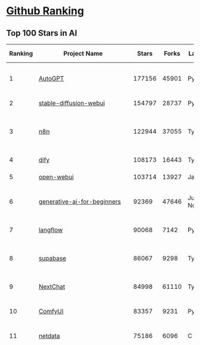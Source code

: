 [Github Ranking](../README.md)
==========

## Top 100 Stars in AI

| Ranking | Project Name | Stars | Forks | Language | Open Issues | Description | Last Commit |
| ------- | ------------ | ----- | ----- | -------- | ----------- | ----------- | ----------- |
| 1 | [AutoGPT](https://github.com/Significant-Gravitas/AutoGPT) | 177156 | 45901 | Python | 144 | AutoGPT is the vision of accessible AI for everyone, to use and to build on. Our mission is to provide the tools, so that you can focus on what matters. | 2025-07-24T04:01:27Z |
| 2 | [stable-diffusion-webui](https://github.com/AUTOMATIC1111/stable-diffusion-webui) | 154797 | 28737 | Python | 2360 | Stable Diffusion web UI | 2025-05-03T06:17:03Z |
| 3 | [n8n](https://github.com/n8n-io/n8n) | 122944 | 37055 | TypeScript | 546 | Fair-code workflow automation platform with native AI capabilities. Combine visual building with custom code, self-host or cloud, 400+ integrations. | 2025-07-23T22:47:34Z |
| 4 | [dify](https://github.com/langgenius/dify) | 108173 | 16443 | TypeScript | 693 | Production-ready platform for agentic workflow development. | 2025-07-24T03:51:41Z |
| 5 | [open-webui](https://github.com/open-webui/open-webui) | 103714 | 13927 | JavaScript | 193 | User-friendly AI Interface (Supports Ollama, OpenAI API, ...) | 2025-07-23T16:15:41Z |
| 6 | [generative-ai-for-beginners](https://github.com/microsoft/generative-ai-for-beginners) | 92369 | 47646 | Jupyter Notebook | 2 | 21 Lessons, Get Started Building with Generative AI  🔗 https://microsoft.github.io/generative-ai-for-beginners/ | 2025-07-21T04:10:42Z |
| 7 | [langflow](https://github.com/langflow-ai/langflow) | 90068 | 7142 | Python | 451 | Langflow is a powerful tool for building and deploying AI-powered agents and workflows. | 2025-07-24T01:28:42Z |
| 8 | [supabase](https://github.com/supabase/supabase) | 86067 | 9298 | TypeScript | 273 | The Postgres development platform. Supabase gives you a dedicated Postgres database to build your web, mobile, and AI applications. | 2025-07-24T03:46:14Z |
| 9 | [NextChat](https://github.com/ChatGPTNextWeb/NextChat) | 84998 | 61110 | TypeScript | 652 | ✨ Light and Fast AI Assistant. Support: Web \| iOS \| MacOS \| Android \|  Linux \| Windows | 2025-07-23T14:32:14Z |
| 10 | [ComfyUI](https://github.com/comfyanonymous/ComfyUI) | 83357 | 9231 | Python | 2414 | The most powerful and modular diffusion model GUI, api and backend with a graph/nodes interface. | 2025-07-24T03:52:05Z |
| 11 | [netdata](https://github.com/netdata/netdata) | 75186 | 6096 | C | 164 | The fastest path to AI-powered full stack observability, even for lean teams. | 2025-07-24T03:19:17Z |
| 12 | [funNLP](https://github.com/fighting41love/funNLP) | 74995 | 14924 | Python | 33 | 中英文敏感词、语言检测、中外手机/电话归属地/运营商查询、名字推断性别、手机号抽取、身份证抽取、邮箱抽取、中日文人名库、中文缩写库、拆字词典、词汇情感值、停用词、反动词表、暴恐词表、繁简体转换、英文模拟中文发音、汪峰歌词生成器、职业名称词库、同义词库、反义词库、否定词库、汽车品牌词库、汽车零件词库、连续英文切割、各种中文词向量、公司名字大全、古诗词库、IT词库、财经词库、成语词库、地名词库、历史名人词库、诗词词库、医学词库、饮食词库、法律词库、汽车词库、动物词库、中文聊天语料、中文谣言数据、百度中文问答数据集、句子相似度匹配算法集合、bert资源、文本生成&摘要相关工具、cocoNLP信息抽取工具、国内电话号码正则匹配、清华大学XLORE:中英文跨语言百科知识图谱、清华大学人工智能技术系列报告、自然语言生成、NLU太难了系列、自动对联数据及机器人、用户名黑名单列表、罪名法务名词及分类模型、微信公众号语料、cs224n深度学习自然语言处理课程、中文手写汉字识别、中文自然语言处理 语料/数据集、变量命名神器、分词语料库+代码、任务型对话英文数据集、ASR 语音数据集 + 基于深度学习的中文语音识别系统、笑声检测器、Microsoft多语言数字/单位/如日期时间识别包、中华新华字典数据库及api(包括常用歇后语、成语、词语和汉字)、文档图谱自动生成、SpaCy 中文模型、Common Voice语音识别数据集新版、神经网络关系抽取、基于bert的命名实体识别、关键词(Keyphrase)抽取包pke、基于医疗领域知识图谱的问答系统、基于依存句法与语义角色标注的事件三元组抽取、依存句法分析4万句高质量标注数据、cnocr：用来做中文OCR的Python3包、中文人物关系知识图谱项目、中文nlp竞赛项目及代码汇总、中文字符数据、speech-aligner: 从“人声语音”及其“语言文本”产生音素级别时间对齐标注的工具、AmpliGraph: 知识图谱表示学习(Python)库：知识图谱概念链接预测、Scattertext 文本可视化(python)、语言/知识表示工具：BERT & ERNIE、中文对比英文自然语言处理NLP的区别综述、Synonyms中文近义词工具包、HarvestText领域自适应文本挖掘工具（新词发现-情感分析-实体链接等）、word2word：(Python)方便易用的多语言词-词对集：62种语言/3,564个多语言对、语音识别语料生成工具：从具有音频/字幕的在线视频创建自动语音识别(ASR)语料库、构建医疗实体识别的模型（包含词典和语料标注）、单文档非监督的关键词抽取、Kashgari中使用gpt-2语言模型、开源的金融投资数据提取工具、文本自动摘要库TextTeaser: 仅支持英文、人民日报语料处理工具集、一些关于自然语言的基本模型、基于14W歌曲知识库的问答尝试--功能包括歌词接龙and已知歌词找歌曲以及歌曲歌手歌词三角关系的问答、基于Siamese bilstm模型的相似句子判定模型并提供训练数据集和测试数据集、用Transformer编解码模型实现的根据Hacker News文章标题自动生成评论、用BERT进行序列标记和文本分类的模板代码、LitBank：NLP数据集——支持自然语言处理和计算人文学科任务的100部带标记英文小说语料、百度开源的基准信息抽取系统、虚假新闻数据集、Facebook: LAMA语言模型分析，提供Transformer-XL/BERT/ELMo/GPT预训练语言模型的统一访问接口、CommonsenseQA：面向常识的英文QA挑战、中文知识图谱资料、数据及工具、各大公司内部里大牛分享的技术文档 PDF 或者 PPT、自然语言生成SQL语句（英文）、中文NLP数据增强（EDA）工具、英文NLP数据增强工具 、基于医药知识图谱的智能问答系统、京东商品知识图谱、基于mongodb存储的军事领域知识图谱问答项目、基于远监督的中文关系抽取、语音情感分析、中文ULMFiT-情感分析-文本分类-语料及模型、一个拍照做题程序、世界各国大规模人名库、一个利用有趣中文语料库 qingyun 训练出来的中文聊天机器人、中文聊天机器人seqGAN、省市区镇行政区划数据带拼音标注、教育行业新闻语料库包含自动文摘功能、开放了对话机器人-知识图谱-语义理解-自然语言处理工具及数据、中文知识图谱：基于百度百科中文页面-抽取三元组信息-构建中文知识图谱、masr: 中文语音识别-提供预训练模型-高识别率、Python音频数据增广库、中文全词覆盖BERT及两份阅读理解数据、ConvLab：开源多域端到端对话系统平台、中文自然语言处理数据集、基于最新版本rasa搭建的对话系统、基于TensorFlow和BERT的管道式实体及关系抽取、一个小型的证券知识图谱/知识库、复盘所有NLP比赛的TOP方案、OpenCLaP：多领域开源中文预训练语言模型仓库、UER：基于不同语料+编码器+目标任务的中文预训练模型仓库、中文自然语言处理向量合集、基于金融-司法领域(兼有闲聊性质)的聊天机器人、g2pC：基于上下文的汉语读音自动标记模块、Zincbase 知识图谱构建工具包、诗歌质量评价/细粒度情感诗歌语料库、快速转化「中文数字」和「阿拉伯数字」、百度知道问答语料库、基于知识图谱的问答系统、jieba_fast 加速版的jieba、正则表达式教程、中文阅读理解数据集、基于BERT等最新语言模型的抽取式摘要提取、Python利用深度学习进行文本摘要的综合指南、知识图谱深度学习相关资料整理、维基大规模平行文本语料、StanfordNLP 0.2.0：纯Python版自然语言处理包、NeuralNLP-NeuralClassifier：腾讯开源深度学习文本分类工具、端到端的封闭域对话系统、中文命名实体识别：NeuroNER vs. BertNER、新闻事件线索抽取、2019年百度的三元组抽取比赛：“科学空间队”源码、基于依存句法的开放域文本知识三元组抽取和知识库构建、中文的GPT2训练代码、ML-NLP - 机器学习(Machine Learning)NLP面试中常考到的知识点和代码实现、nlp4han:中文自然语言处理工具集(断句/分词/词性标注/组块/句法分析/语义分析/NER/N元语法/HMM/代词消解/情感分析/拼写检查、XLM：Facebook的跨语言预训练语言模型、用基于BERT的微调和特征提取方法来进行知识图谱百度百科人物词条属性抽取、中文自然语言处理相关的开放任务-数据集-当前最佳结果、CoupletAI - 基于CNN+Bi-LSTM+Attention 的自动对对联系统、抽象知识图谱、MiningZhiDaoQACorpus - 580万百度知道问答数据挖掘项目、brat rapid annotation tool: 序列标注工具、大规模中文知识图谱数据：1.4亿实体、数据增强在机器翻译及其他nlp任务中的应用及效果、allennlp阅读理解:支持多种数据和模型、PDF表格数据提取工具 、 Graphbrain：AI开源软件库和科研工具，目的是促进自动意义提取和文本理解以及知识的探索和推断、简历自动筛选系统、基于命名实体识别的简历自动摘要、中文语言理解测评基准，包括代表性的数据集&基准模型&语料库&排行榜、树洞 OCR 文字识别 、从包含表格的扫描图片中识别表格和文字、语声迁移、Python口语自然语言处理工具集(英文)、 similarity：相似度计算工具包，java编写、海量中文预训练ALBERT模型 、Transformers 2.0 、基于大规模音频数据集Audioset的音频增强 、Poplar：网页版自然语言标注工具、图片文字去除，可用于漫画翻译 、186种语言的数字叫法库、Amazon发布基于知识的人-人开放领域对话数据集 、中文文本纠错模块代码、繁简体转换 、 Python实现的多种文本可读性评价指标、类似于人名/地名/组织机构名的命名体识别数据集 、东南大学《知识图谱》研究生课程(资料)、. 英文拼写检查库 、 wwsearch是企业微信后台自研的全文检索引擎、CHAMELEON：深度学习新闻推荐系统元架构 、 8篇论文梳理BERT相关模型进展与反思、DocSearch：免费文档搜索引擎、 LIDA：轻量交互式对话标注工具 、aili - the fastest in-memory index in the East 东半球最快并发索引 、知识图谱车音工作项目、自然语言生成资源大全 、中日韩分词库mecab的Python接口库、中文文本摘要/关键词提取、汉字字符特征提取器 (featurizer)，提取汉字的特征（发音特征、字形特征）用做深度学习的特征、中文生成任务基准测评 、中文缩写数据集、中文任务基准测评 - 代表性的数据集-基准(预训练)模型-语料库-baseline-工具包-排行榜、PySS3：面向可解释AI的SS3文本分类器机器可视化工具 、中文NLP数据集列表、COPE - 格律诗编辑程序、doccano：基于网页的开源协同多语言文本标注工具 、PreNLP：自然语言预处理库、简单的简历解析器，用来从简历中提取关键信息、用于中文闲聊的GPT2模型：GPT2-chitchat、基于检索聊天机器人多轮响应选择相关资源列表(Leaderboards、Datasets、Papers)、(Colab)抽象文本摘要实现集锦(教程 、词语拼音数据、高效模糊搜索工具、NLP数据增广资源集、微软对话机器人框架 、 GitHub Typo Corpus：大规模GitHub多语言拼写错误/语法错误数据集、TextCluster：短文本聚类预处理模块 Short text cluster、面向语音识别的中文文本规范化、BLINK：最先进的实体链接库、BertPunc：基于BERT的最先进标点修复模型、Tokenizer：快速、可定制的文本词条化库、中文语言理解测评基准，包括代表性的数据集、基准(预训练)模型、语料库、排行榜、spaCy 医学文本挖掘与信息提取 、 NLP任务示例项目代码集、 python拼写检查库、chatbot-list - 行业内关于智能客服、聊天机器人的应用和架构、算法分享和介绍、语音质量评价指标(MOSNet, BSSEval, STOI, PESQ, SRMR)、 用138GB语料训练的法文RoBERTa预训练语言模型 、BERT-NER-Pytorch：三种不同模式的BERT中文NER实验、无道词典 - 有道词典的命令行版本，支持英汉互查和在线查询、2019年NLP亮点回顾、 Chinese medical dialogue data 中文医疗对话数据集 、最好的汉字数字(中文数字)-阿拉伯数字转换工具、 基于百科知识库的中文词语多词义/义项获取与特定句子词语语义消歧、awesome-nlp-sentiment-analysis - 情感分析、情绪原因识别、评价对象和评价词抽取、LineFlow：面向所有深度学习框架的NLP数据高效加载器、中文医学NLP公开资源整理 、MedQuAD：(英文)医学问答数据集、将自然语言数字串解析转换为整数和浮点数、Transfer Learning in Natural Language Processing (NLP) 、面向语音识别的中文/英文发音辞典、Tokenizers：注重性能与多功能性的最先进分词器、CLUENER 细粒度命名实体识别 Fine Grained Named Entity Recognition、 基于BERT的中文命名实体识别、中文谣言数据库、NLP数据集/基准任务大列表、nlp相关的一些论文及代码, 包括主题模型、词向量(Word Embedding)、命名实体识别(NER)、文本分类(Text Classificatin)、文本生成(Text Generation)、文本相似性(Text Similarity)计算等，涉及到各种与nlp相关的算法，基于keras和tensorflow 、Python文本挖掘/NLP实战示例、 Blackstone：面向非结构化法律文本的spaCy pipeline和NLP模型通过同义词替换实现文本“变脸” 、中文 预训练 ELECTREA 模型: 基于对抗学习 pretrain Chinese Model 、albert-chinese-ner - 用预训练语言模型ALBERT做中文NER 、基于GPT2的特定主题文本生成/文本增广、开源预训练语言模型合集、多语言句向量包、编码、标记和实现：一种可控高效的文本生成方法、 英文脏话大列表 、attnvis：GPT2、BERT等transformer语言模型注意力交互可视化、CoVoST：Facebook发布的多语种语音-文本翻译语料库，包括11种语言(法语、德语、荷兰语、俄语、西班牙语、意大利语、土耳其语、波斯语、瑞典语、蒙古语和中文)的语音、文字转录及英文译文、Jiagu自然语言处理工具 - 以BiLSTM等模型为基础，提供知识图谱关系抽取 中文分词 词性标注 命名实体识别 情感分析 新词发现 关键词 文本摘要 文本聚类等功能、用unet实现对文档表格的自动检测，表格重建、NLP事件提取文献资源列表 、 金融领域自然语言处理研究资源大列表、CLUEDatasetSearch - 中英文NLP数据集：搜索所有中文NLP数据集，附常用英文NLP数据集 、medical_NER - 中文医学知识图谱命名实体识别 、(哈佛)讲因果推理的免费书、知识图谱相关学习资料/数据集/工具资源大列表、Forte：灵活强大的自然语言处理pipeline工具集 、Python字符串相似性算法库、PyLaia：面向手写文档分析的深度学习工具包、TextFooler：针对文本分类/推理的对抗文本生成模块、Haystack：灵活、强大的可扩展问答(QA)框架、中文关键短语抽取工具 | 2024-05-10T07:38:24Z |
| 13 | [Deep-Live-Cam](https://github.com/hacksider/Deep-Live-Cam) | 72020 | 10342 | Python | 75 | real time face swap and one-click video deepfake with only a single image | 2025-07-09T09:19:26Z |
| 14 | [system-prompts-and-models-of-ai-tools](https://github.com/x1xhlol/system-prompts-and-models-of-ai-tools) | 70673 | 20104 | None | 36 | FULL v0, Cursor, Manus, Same.dev, Lovable, Devin, Replit Agent, Windsurf Agent, VSCode Agent, Dia Browser, Xcode, Trae AI, Cluely & Orchids.app (And other Open Sourced) System Prompts, Tools & AI Models. | 2025-07-23T21:21:18Z |
| 15 | [browser-use](https://github.com/browser-use/browser-use) | 66159 | 7596 | Python | 491 | 🌐 Make websites accessible for AI agents. Automate tasks online with ease. | 2025-07-23T17:24:32Z |
| 16 | [AppFlowy](https://github.com/AppFlowy-IO/AppFlowy) | 64540 | 4454 | Dart | 950 | Bring projects, wikis, and teams together with AI. AppFlowy is the AI collaborative workspace where you achieve more without losing control of your data. The leading open source Notion alternative. | 2025-07-17T09:52:43Z |
| 17 | [lobe-chat](https://github.com/lobehub/lobe-chat) | 63748 | 13252 | TypeScript | 842 | 🤯 Lobe Chat - an open-source, modern design AI chat framework. Supports multiple AI providers (OpenAI / Claude 4 / Gemini / DeepSeek / Ollama / Qwen), Knowledge Base (file upload / RAG ), one click install MCP Marketplace and Artifacts / Thinking. One-click FREE deployment of your private AI Agent application. | 2025-07-24T04:04:07Z |
| 18 | [gemini-cli](https://github.com/google-gemini/gemini-cli) | 63228 | 5930 | TypeScript | 1142 | An open-source AI agent that brings the power of Gemini directly into your terminal. | 2025-07-24T02:26:12Z |
| 19 | [awesome-mcp-servers](https://github.com/punkpeye/awesome-mcp-servers) | 63014 | 4966 | None | 18 | A collection of MCP servers. | 2025-07-13T14:28:25Z |
| 20 | [ragflow](https://github.com/infiniflow/ragflow) | 60735 | 6107 | Python | 2483 | RAGFlow is an open-source RAG (Retrieval-Augmented Generation) engine based on deep document understanding. | 2025-07-24T03:20:14Z |
| 21 | [LLMs-from-scratch](https://github.com/rasbt/LLMs-from-scratch) | 59640 | 8333 | Jupyter Notebook | 4 | Implement a ChatGPT-like LLM in PyTorch from scratch, step by step | 2025-07-23T13:16:37Z |
| 22 | [MetaGPT](https://github.com/FoundationAgents/MetaGPT) | 57423 | 6901 | Python | 14 | 🌟 The Multi-Agent Framework: First AI Software Company, Towards Natural Language Programming | 2025-06-30T11:45:55Z |
| 23 | [LLaMA-Factory](https://github.com/hiyouga/LLaMA-Factory) | 54817 | 6733 | Python | 513 | Unified Efficient Fine-Tuning of 100+ LLMs & VLMs (ACL 2024) | 2025-07-23T18:35:49Z |
| 24 | [gpt-engineer](https://github.com/AntonOsika/gpt-engineer) | 54564 | 7213 | Python | 28 | CLI platform to experiment with codegen. Precursor to: https://lovable.dev | 2025-05-14T10:15:10Z |
| 25 | [ChatGPT](https://github.com/lencx/ChatGPT) | 53917 | 6135 | Rust | 823 | 🔮 ChatGPT Desktop Application (Mac, Windows and Linux) | 2024-08-29T17:58:11Z |
| 26 | [meilisearch](https://github.com/meilisearch/meilisearch) | 52476 | 2106 | Rust | 208 | A lightning-fast search engine API bringing AI-powered hybrid search to your sites and applications. | 2025-07-23T16:22:15Z |
| 27 | [awesome-llm-apps](https://github.com/Shubhamsaboo/awesome-llm-apps) | 51058 | 5974 | Python | 4 | Collection of awesome LLM apps with AI Agents and RAG using OpenAI, Anthropic, Gemini and opensource models. | 2025-07-19T15:37:39Z |
| 28 | [crawl4ai](https://github.com/unclecode/crawl4ai) | 49450 | 4787 | Python | 158 | 🚀🤖 Crawl4AI: Open-source LLM Friendly Web Crawler & Scraper. Don't be shy, join here: https://discord.gg/jP8KfhDhyN | 2025-07-23T11:52:45Z |
| 29 | [autogen](https://github.com/microsoft/autogen) | 47770 | 7274 | Python | 388 | A programming framework for agentic AI 🤖 PyPi: autogen-agentchat Discord: https://aka.ms/autogen-discord Office Hour: https://aka.ms/autogen-officehour | 2025-07-23T23:05:51Z |
| 30 | [anything-llm](https://github.com/Mintplex-Labs/anything-llm) | 46948 | 4755 | JavaScript | 249 | The all-in-one Desktop & Docker AI application with built-in RAG, AI agents, No-code agent builder, MCP compatibility,  and more. | 2025-07-23T20:01:10Z |
| 31 | [OpenBB](https://github.com/OpenBB-finance/OpenBB) | 45012 | 4065 | Python | 45 | Investment Research for Everyone, Everywhere. | 2025-07-23T17:30:04Z |
| 32 | [JeecgBoot](https://github.com/jeecgboot/JeecgBoot) | 43415 | 15457 | Java | 34 | 🔥企业级低代码平台集成了AI应用平台，帮助企业快速实现低代码开发和构建AI应用！前后端分离架构 SpringBoot，SpringCloud、Mybatis，Ant Design4、 Vue3.0、TS+vite！强大的代码生成器让前后端代码一键生成，无需写任何代码! 引领AI低代码开发模式: AI生成->OnlineCoding-> 代码生成-> 手工MERGE，显著的提高效率，又不失灵活~ | 2025-07-22T02:08:49Z |
| 33 | [firecrawl](https://github.com/mendableai/firecrawl) | 43367 | 4093 | TypeScript | 139 | 🔥 Turn entire websites into LLM-ready markdown or structured data. Scrape, crawl and extract with a single API. | 2025-07-23T17:47:53Z |
| 34 | [unsloth](https://github.com/unslothai/unsloth) | 42524 | 3395 | Python | 659 | Fine-tuning & Reinforcement Learning for LLMs. 🦥 Train Qwen3, Llama 4, DeepSeek-R1, Gemma 3, TTS 2x faster with 70% less VRAM. | 2025-07-23T13:08:47Z |
| 35 | [ClickHouse](https://github.com/ClickHouse/ClickHouse) | 41866 | 7482 | C++ | 4256 | ClickHouse® is a real-time analytics database management system | 2025-07-24T03:05:18Z |
| 36 | [Flowise](https://github.com/FlowiseAI/Flowise) | 41858 | 21465 | TypeScript | 599 | Build AI Agents, Visually | 2025-07-23T23:57:45Z |
| 37 | [kong](https://github.com/Kong/kong) | 41357 | 4954 | Lua | 66 | 🦍 The Cloud-Native API Gateway and AI Gateway. | 2025-07-23T10:19:57Z |
| 38 | [airflow](https://github.com/apache/airflow) | 41211 | 15356 | Python | 1285 | Apache Airflow - A platform to programmatically author, schedule, and monitor workflows | 2025-07-24T02:59:10Z |
| 39 | [ailearning](https://github.com/apachecn/ailearning) | 41166 | 11579 | Python | 2 | AiLearning：数据分析+机器学习实战+线性代数+PyTorch+NLTK+TF2 | 2024-11-12T16:21:55Z |
| 40 | [ColossalAI](https://github.com/hpcaitech/ColossalAI) | 41047 | 4525 | Python | 434 | Making large AI models cheaper, faster and more accessible | 2025-07-23T06:26:08Z |
| 41 | [GitHubDaily](https://github.com/GitHubDaily/GitHubDaily) | 39199 | 4075 | None | 381 | 坚持分享 GitHub 上高质量、有趣实用的开源技术教程、开发者工具、编程网站、技术资讯。A list cool, interesting projects of GitHub. | 2025-03-20T08:54:47Z |
| 42 | [AI-For-Beginners](https://github.com/microsoft/AI-For-Beginners) | 39057 | 7472 | Jupyter Notebook | 25 | 12 Weeks, 24 Lessons, AI for All! | 2025-06-25T19:07:05Z |
| 43 | [ai-hedge-fund](https://github.com/virattt/ai-hedge-fund) | 38412 | 6765 | Python | 25 | An AI Hedge Fund Team | 2025-07-22T21:36:14Z |
| 44 | [MoneyPrinterTurbo](https://github.com/harry0703/MoneyPrinterTurbo) | 38266 | 5518 | Python | 173 | 利用AI大模型，一键生成高清短视频 Generate short videos with one click using AI LLM. | 2025-06-11T06:34:54Z |
| 45 | [chatgpt-on-wechat](https://github.com/zhayujie/chatgpt-on-wechat) | 38220 | 9334 | Python | 300 | 基于大模型搭建的聊天机器人，同时支持 微信公众号、企业微信应用、飞书、钉钉 等接入，可选择ChatGPT/Claude/DeepSeek/文心一言/讯飞星火/通义千问/ Gemini/GLM-4/Kimi/LinkAI，能处理文本、语音和图片，访问操作系统和互联网，支持基于自有知识库进行定制企业智能客服。 | 2025-06-29T14:41:10Z |
| 46 | [quivr](https://github.com/QuivrHQ/quivr) | 38166 | 3656 | Python | 2 | Opiniated RAG for integrating GenAI in your apps 🧠   Focus on your product rather than the RAG. Easy integration in existing products with customisation!  Any LLM: GPT4, Groq, Llama. Any Vectorstore: PGVector, Faiss. Any Files. Anyway you want.  | 2025-07-09T12:55:23Z |
| 47 | [upscayl](https://github.com/upscayl/upscayl) | 38165 | 1761 | TypeScript | 54 | 🆙 Upscayl - #1 Free and Open Source AI Image Upscaler for Linux, MacOS and Windows. | 2025-07-22T15:40:09Z |
| 48 | [ray](https://github.com/ray-project/ray) | 38149 | 6636 | Python | 2679 | Ray is an AI compute engine. Ray consists of a core distributed runtime and a set of AI Libraries for accelerating ML workloads. | 2025-07-24T03:15:16Z |
| 49 | [photoprism](https://github.com/photoprism/photoprism) | 37948 | 2115 | Go | 414 | AI-Powered Photos App for the Decentralized Web 🌈💎✨ | 2025-07-23T22:02:44Z |
| 50 | [Open-Assistant](https://github.com/LAION-AI/Open-Assistant) | 37424 | 3286 | Python | 228 | OpenAssistant is a chat-based assistant that understands tasks, can interact with third-party systems, and retrieve information dynamically to do so. | 2024-08-17T01:55:35Z |
| 51 | [mem0](https://github.com/mem0ai/mem0) | 37261 | 3828 | Python | 362 | Universal memory layer for AI Agents; Announcing OpenMemory MCP - local and secure memory management. | 2025-07-16T06:18:57Z |
| 52 | [MockingBird](https://github.com/babysor/MockingBird) | 36477 | 5260 | Python | 476 | 🚀AI拟声: 5秒内克隆您的声音并生成任意语音内容 Clone a voice in 5 seconds to generate arbitrary speech in real-time | 2024-11-15T05:00:29Z |
| 53 | [google-research](https://github.com/google-research/google-research) | 36081 | 8151 | Jupyter Notebook | 1062 | Google Research | 2025-07-23T18:03:05Z |
| 54 | [chatbox](https://github.com/chatboxai/chatbox) | 35909 | 3440 | TypeScript | 779 | User-friendly Desktop Client App for AI Models/LLMs (GPT, Claude, Gemini, Ollama...) | 2025-07-23T06:16:25Z |
| 55 | [aider](https://github.com/Aider-AI/aider) | 35886 | 3295 | Python | 955 | aider is AI pair programming in your terminal | 2025-07-18T11:05:54Z |
| 56 | [mindsdb](https://github.com/mindsdb/mindsdb) | 34760 | 5592 | Python | 38 | AI's query engine - Platform for building AI that can answer questions over large scale federated data. - The only MCP Server you'll ever need | 2025-07-24T01:13:16Z |
| 57 | [crewAI](https://github.com/crewAIInc/crewAI) | 34749 | 4653 | Python | 51 | Framework for orchestrating role-playing, autonomous AI agents. By fostering collaborative intelligence, CrewAI empowers agents to work together seamlessly, tackling complex tasks. | 2025-07-23T21:05:46Z |
| 58 | [docling](https://github.com/docling-project/docling) | 34661 | 2335 | Python | 429 | Get your documents ready for gen AI | 2025-07-23T15:29:51Z |
| 59 | [AgentGPT](https://github.com/reworkd/AgentGPT) | 34561 | 9444 | TypeScript | 129 | 🤖 Assemble, configure, and deploy autonomous AI Agents in your browser. | 2025-04-29T01:19:32Z |
| 60 | [gold-miner](https://github.com/xitu/gold-miner) | 34209 | 5044 | None | 9 | 🥇掘金翻译计划，可能是世界最大最好的英译中技术社区，最懂读者和译者的翻译平台： | 2024-04-17T09:44:37Z |
| 61 | [LocalAI](https://github.com/mudler/LocalAI) | 34049 | 2651 | Go | 423 | :robot: The free, Open Source alternative to OpenAI, Claude and others. Self-hosted and local-first. Drop-in replacement for OpenAI,  running on consumer-grade hardware. No GPU required. Runs gguf, transformers, diffusers and many more models architectures. Features: Generate Text, Audio, Video, Images, Voice Cloning, Distributed, P2P inference | 2025-07-23T21:09:02Z |
| 62 | [gpt-pilot](https://github.com/Pythagora-io/gpt-pilot) | 33213 | 3394 | Python | 236 | The first real AI developer | 2025-03-04T06:26:32Z |
| 63 | [cursor-free-vip](https://github.com/yeongpin/cursor-free-vip) | 32832 | 4061 | Python | 514 | [Support 0.49.x]（Reset Cursor AI MachineID & Bypass Higher Token Limit） Cursor Ai ，自动重置机器ID ， 免费升级使用Pro功能: You've reached your trial request limit. / Too many free trial accounts used on this machine. Please upgrade to pro. We have this limit in place to prevent abuse. Please let us know if you believe this is a mistake. | 2025-06-18T02:18:31Z |
| 64 | [Fabric](https://github.com/danielmiessler/Fabric) | 32747 | 3367 | JavaScript | 169 | Fabric is an open-source framework for augmenting humans using AI. It provides a modular system for solving specific problems using a crowdsourced set of AI prompts that can be used anywhere. | 2025-07-22T04:55:43Z |
| 65 | [ruoyi-vue-pro](https://github.com/YunaiV/ruoyi-vue-pro) | 32416 | 6952 | Java | 10 | 🔥 官方推荐 🔥 RuoYi-Vue 全新 Pro 版本，优化重构所有功能。基于 Spring Boot + MyBatis Plus + Vue & Element 实现的后台管理系统 + 微信小程序，支持 RBAC 动态权限、数据权限、SaaS 多租户、Flowable 工作流、三方登录、支付、短信、商城、CRM、ERP、AI 大模型等功能。你的 ⭐️ Star ⭐️，是作者生发的动力！ | 2025-07-19T11:44:36Z |
| 66 | [ai-agents-for-beginners](https://github.com/microsoft/ai-agents-for-beginners) | 32097 | 9361 | Jupyter Notebook | 5 | 11 Lessons to Get Started Building AI Agents | 2025-07-23T09:58:24Z |
| 67 | [spaCy](https://github.com/explosion/spaCy) | 32023 | 4543 | Python | 162 | 💫 Industrial-strength Natural Language Processing (NLP) in Python | 2025-05-28T15:28:05Z |
| 68 | [chatbot-ui](https://github.com/mckaywrigley/chatbot-ui) | 31889 | 9215 | TypeScript | 173 | AI chat for any model. | 2024-08-03T00:38:07Z |
| 69 | [nacos](https://github.com/alibaba/nacos) | 31804 | 13101 | Java | 260 | an easy-to-use dynamic service discovery, configuration and service management platform for building AI cloud native applications. | 2025-07-24T02:05:02Z |
| 70 | [tabby](https://github.com/TabbyML/tabby) | 31799 | 1532 | Rust | 199 | Self-hosted AI coding assistant | 2025-07-18T20:03:52Z |
| 71 | [fairseq](https://github.com/facebookresearch/fairseq) | 31661 | 6573 | Python | 1190 | Facebook AI Research Sequence-to-Sequence Toolkit written in Python. | 2025-06-10T21:41:39Z |
| 72 | [awesome-cursorrules](https://github.com/PatrickJS/awesome-cursorrules) | 31381 | 2572 | MDX | 34 | 📄  Configuration files that enhance Cursor AI editor experience with custom rules and behaviors | 2025-07-01T20:51:06Z |
| 73 | [netron](https://github.com/lutzroeder/netron) | 31007 | 2959 | JavaScript | 23 | Visualizer for neural network, deep learning and machine learning models | 2025-07-24T01:20:38Z |
| 74 | [cursor](https://github.com/cursor/cursor) | 30851 | 1986 | None | 1939 | The AI Code Editor | 2024-10-13T19:23:26Z |
| 75 | [khoj](https://github.com/khoj-ai/khoj) | 30593 | 1748 | Python | 75 | Your AI second brain. Self-hostable. Get answers from the web or your docs. Build custom agents, schedule automations, do deep research. Turn any online or local LLM into your personal, autonomous AI (gpt, claude, gemini, llama, qwen, mistral). Get started - free. | 2025-07-20T02:32:45Z |
| 76 | [agno](https://github.com/agno-agi/agno) | 30548 | 3896 | Python | 101 | Full-stack framework for building Multi-Agent Systems with memory, knowledge and reasoning. | 2025-07-23T22:55:26Z |
| 77 | [AI-Expert-Roadmap](https://github.com/AMAI-GmbH/AI-Expert-Roadmap) | 30113 | 2532 | JavaScript | 20 | Roadmap to becoming an Artificial Intelligence Expert in 2022 | 2023-12-31T02:20:16Z |
| 78 | [Folo](https://github.com/RSSNext/Folo) | 30076 | 1345 | TypeScript | 151 | 🧡 Follow everything in one place | 2025-07-24T04:06:23Z |
| 79 | [roop](https://github.com/s0md3v/roop) | 30065 | 6816 | Python | 0 | one-click face swap | 2024-08-19T12:57:17Z |
| 80 | [pytorch-lightning](https://github.com/Lightning-AI/pytorch-lightning) | 29847 | 3546 | Python | 961 | Pretrain, finetune ANY AI model of ANY size on multiple GPUs, TPUs with zero code changes. | 2025-07-23T15:22:37Z |
| 81 | [Mr.-Ranedeer-AI-Tutor](https://github.com/JushBJJ/Mr.-Ranedeer-AI-Tutor) | 29606 | 3384 | None | 13 | A GPT-4 AI Tutor Prompt for customizable personalized learning experiences. | 2025-06-14T06:58:48Z |
| 82 | [exo](https://github.com/exo-explore/exo) | 29063 | 1845 | Python | 356 | Run your own AI cluster at home with everyday devices 📱💻 🖥️⌚ | 2025-03-21T22:23:32Z |
| 83 | [Jobs_Applier_AI_Agent_AIHawk](https://github.com/feder-cr/Jobs_Applier_AI_Agent_AIHawk) | 28462 | 4301 | Python | 11 | AIHawk aims to easy job hunt process by automating the job application process. Utilizing artificial intelligence, it enables users to apply for multiple jobs in a tailored way. | 2025-05-28T13:24:12Z |
| 84 | [LibreChat](https://github.com/danny-avila/LibreChat) | 28376 | 5115 | TypeScript | 161 | Enhanced ChatGPT Clone: Features Agents, DeepSeek, Anthropic, AWS, OpenAI, Responses API, Azure, Groq, o1, GPT-4o, Mistral, OpenRouter, Vertex AI, Gemini, Artifacts, AI model switching, message search, Code Interpreter, langchain, DALL-E-3, OpenAPI Actions, Functions, Secure Multi-User Auth, Presets, open-source for self-hosting. Active project. | 2025-07-24T04:04:25Z |
| 85 | [continue](https://github.com/continuedev/continue) | 27838 | 3179 | TypeScript | 946 | ⏩ Create, share, and use custom AI code assistants with our open-source IDE extensions and hub of rules, tools, and models | 2025-07-24T00:44:23Z |
| 86 | [llm-app](https://github.com/pathwaycom/llm-app) | 27673 | 795 | Jupyter Notebook | 5 | Ready-to-run cloud templates for RAG, AI pipelines, and enterprise search with live data. 🐳Docker-friendly.⚡Always in sync with Sharepoint, Google Drive, S3, Kafka, PostgreSQL, real-time data APIs, and more. | 2025-05-16T07:58:43Z |
| 87 | [qlib](https://github.com/microsoft/qlib) | 27445 | 4214 | Python | 247 | Qlib is an AI-oriented Quant investment platform that aims to use AI tech to empower Quant Research, from exploring ideas to implementing productions. Qlib supports diverse ML modeling paradigms, including supervised learning, market dynamics modeling, and RL, and is now equipped with https://github.com/microsoft/RD-Agent to automate R&D process. | 2025-07-11T09:30:55Z |
| 88 | [so-vits-svc](https://github.com/svc-develop-team/so-vits-svc) | 27426 | 5015 | Python | 21 | SoftVC VITS Singing Voice Conversion | 2023-11-11T13:11:31Z |
| 89 | [nx](https://github.com/nrwl/nx) | 26438 | 2563 | TypeScript | 607 | An AI-first build platform that connects everything from your editor to CI. Helping you deliver fast, without breaking things. | 2025-07-23T22:29:40Z |
| 90 | [generative-models](https://github.com/Stability-AI/generative-models) | 26207 | 2922 | Python | 269 | Generative Models by Stability AI | 2025-05-20T14:53:33Z |
| 91 | [PDFMathTranslate](https://github.com/Byaidu/PDFMathTranslate) | 25910 | 2247 | Python | 111 | PDF scientific paper translation with preserved formats - 基于 AI 完整保留排版的 PDF 文档全文双语翻译，支持 Google/DeepL/Ollama/OpenAI 等服务，提供 CLI/GUI/MCP/Docker/Zotero | 2025-07-21T14:58:04Z |
| 92 | [Genesis](https://github.com/Genesis-Embodied-AI/Genesis) | 25883 | 2359 | Python | 113 | A generative world for general-purpose robotics & embodied AI learning. | 2025-07-23T23:56:08Z |
| 93 | [500-AI-Machine-learning-Deep-learning-Computer-vision-NLP-Projects-with-code](https://github.com/ashishpatel26/500-AI-Machine-learning-Deep-learning-Computer-vision-NLP-Projects-with-code) | 25670 | 5941 | None | 42 | 500 AI Machine learning Deep learning Computer vision NLP Projects with code | 2024-07-26T13:06:49Z |
| 94 | [composio](https://github.com/ComposioHQ/composio) | 25574 | 4391 | TypeScript | 51 | Composio equips your AI agents & LLMs with 100+ high-quality integrations via function calling | 2025-07-23T12:30:26Z |
| 95 | [InvokeAI](https://github.com/invoke-ai/InvokeAI) | 25552 | 2619 | TypeScript | 747 | Invoke is a leading creative engine for Stable Diffusion models, empowering professionals, artists, and enthusiasts to generate and create visual media using the latest AI-driven technologies. The solution offers an industry leading WebUI, and serves as the foundation for multiple commercial products. | 2025-07-24T04:05:13Z |
| 96 | [semantic-kernel](https://github.com/microsoft/semantic-kernel) | 25526 | 4068 | C# | 452 | Integrate cutting-edge LLM technology quickly and easily into your apps | 2025-07-24T00:11:55Z |
| 97 | [FastGPT](https://github.com/labring/FastGPT) | 25218 | 6474 | TypeScript | 577 | FastGPT is a knowledge-based platform built on the LLMs, offers a comprehensive suite of out-of-the-box capabilities such as data processing, RAG retrieval, and visual AI workflow orchestration, letting you easily develop and deploy complex question-answering systems without the need for extensive setup or configuration. | 2025-07-24T02:51:37Z |
| 98 | [qdrant](https://github.com/qdrant/qdrant) | 24863 | 1715 | Rust | 338 | Qdrant - High-performance, massive-scale Vector Database and Vector Search Engine for the next generation of AI. Also available in the cloud https://cloud.qdrant.io/ | 2025-07-24T00:57:30Z |
| 99 | [kratos](https://github.com/go-kratos/kratos) | 24624 | 4093 | Go | 18 | Your ultimate Go microservices framework for the cloud-native era. | 2025-07-18T17:41:33Z |
| 100 | [modular](https://github.com/modular/modular) | 24550 | 2670 | Mojo | 659 | The Modular Platform (includes MAX & Mojo) | 2025-07-22T10:34:26Z |

